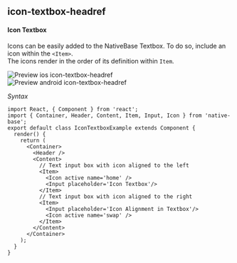 ## icon-textbox-headref
#### Icon Textbox

Icons can be easily added to the NativeBase Textbox. To do so, include an icon within the <code>&lt;Item></code>. <br />
The icons render in the order of its definition within <code>Item</code>.<br />


![Preview ios icon-textbox-headref](https://github.com/GeekyAnts/NativeBase-KitchenSink/raw/v2.6.1/screenshots/ios/input-icon.png)
![Preview android icon-textbox-headref](https://github.com/GeekyAnts/NativeBase-KitchenSink/raw/v2.6.1/screenshots/android/input-icon.png)

*Syntax*        
<pre class="line-numbers"><code class="language-jsx">import React, { Component } from 'react';
import { Container, Header, Content, Item, Input, Icon } from 'native-base';
export default class IconTextboxExample extends Component {
  render() {
    return (
      &lt;Container>
        &lt;Header />
        &lt;Content>
          // Text input box with icon aligned to the left
          &lt;Item>
            &lt;Icon active name='home' />
            &lt;Input placeholder='Icon Textbox'/>
          &lt;/Item>
          // Text input box with icon aligned to the right
          &lt;Item>
            &lt;Input placeholder='Icon Alignment in Textbox'/>
            &lt;Icon active name='swap' />
          &lt;/Item>
        &lt;/Content>
      &lt;/Container>
    );
  }
}</code></pre><br />
